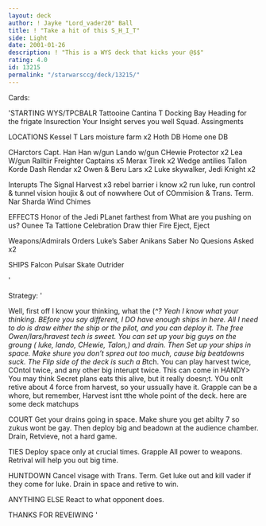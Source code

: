 ```yaml
---
layout: deck
author: ! Jayke "Lord_vader20" Ball
title: ! "Take a hit of this S_H_I_T"
side: Light
date: 2001-01-26
description: ! "This is a WYS deck that kicks your @$$"
rating: 4.0
id: 13215
permalink: "/starwarsccg/deck/13215/"
---
```

Cards: 

'STARTING
WYS/TPCBALR
Tattooine
Cantina
T Docking Bay
Heading for the frigate
Insurection
Your Insight serves you well
Squad. Assingments

LOCATIONS
Kessel
T Lars moisture farm x2
Hoth DB
Home one DB

CHarctors
Capt. Han
Han w/gun
Lando w/gun
CHewie Protector x2
Lea W/gun
Ralltiir Freighter Captains x5
Merax Tirek x2
Wedge antilies
Tallon Korde
Dash Rendar x2
Owen & Beru Lars x2
Luke skywalker, Jedi Knight x2

Interupts
The Signal
Harvest x3
rebel barrier
i know x2
run luke, run
control & tunnel vision
houjix & out of nowwhere
Out of COmmision & Trans. Term.
Nar Sharda Wind Chimes

EFFECTS
Honor of the Jedi
PLanet farthest from
What are you pushing on us?
Ounee Ta
Tattione Celebration
Draw thier Fire
Eject, Eject

Weapons/Admirals Orders
Luke’s Saber
Anikans Saber
No Quesions Asked x2

SHIPS
Falcon
Pulsar Skate
Outrider






'

Strategy: '

Well, first off I know your thinking, what the (*^? Yeah I know what your thinking. BEfore you say different, I DO have enough ships in here. All I need to do is draw either the ship or the pilot, and you can deploy it. The free Owen/lars/hravest tech is sweet. You can set up your big guys on the groung ( luke, lando, CHewie, Talon,) and drain. Then Set up your ships in space. Make shure you don’t sprea out too much, cause big beatdowns suck. The Flip side of the deck is such a B*tch. You can play harvest twice, COntol twice, and any other big interupt twice. This can come in HANDY> You may think Secret plans eats this alive, but it really doesn;t. YOu onlt retive about 4 force from harvest, so your ussually have it. Grapple can be a whore, but remember, Harvest isnt tthe whole point of the deck. here are some deck matchups

COURT Get your drains going in space. Make shure you get abilty 7 so zukus wont be gay. Then deploy big and beadown at the audience chamber. Drain, Retvieve, not a hard game.

TIES Deploy space only at crucial times. Grapple All power to weapons. Retrival will help you out big time.

HUNTDOWN Cancel visage with Trans. Term. Get luke out and kill vader if they come for luke. Drain in space and retive to win.

ANYTHING ELSE React to what opponent does.

THANKS FOR REVEIWING '
